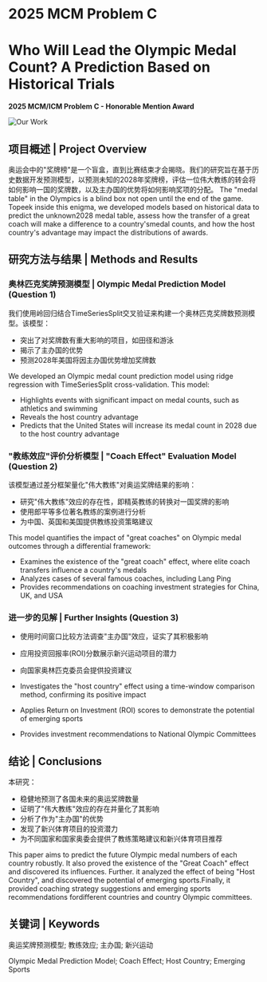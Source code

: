 # 2025 MCM Problem C
# Who Will Lead the Olympic Medal Count? A Prediction Based on Historical Trials

**2025 MCM/ICM Problem C - Honorable Mention Award**

![Our Work](https://github.com/user-attachments/assets/c40aef70-456a-4223-bd64-e2eb037526b1)

## 项目概述 | Project Overview

奥运会中的"奖牌榜"是一个盲盒，直到比赛结束才会揭晓。我们的研究旨在基于历史数据开发预测模型，以预测未知的2028年奖牌榜，评估一位伟大教练的转会将如何影响一国的奖牌数，以及主办国的优势将如何影响奖项的分配。
The "medal table" in the Olympics is a blind box not open until the end of the game. Topeek inside this enigma, we developed models based on historical data to predict the unknown2028 medal table, assess how the transfer of a great coach will make a difference to a country'smedal counts, and how the host country's advantage may impact the distributions of awards.

## 研究方法与结果 | Methods and Results

### 奥林匹克奖牌预测模型 | Olympic Medal Prediction Model (Question 1)

我们使用岭回归结合TimeSeriesSplit交叉验证来构建一个奥林匹克奖牌数预测模型。该模型：
- 突出了对奖牌数有重大影响的项目，如田径和游泳
- 揭示了主办国的优势
- 预测2028年美国将因主办国优势增加奖牌数

We developed an Olympic medal count prediction model using ridge regression with TimeSeriesSplit cross-validation. This model:
- Highlights events with significant impact on medal counts, such as athletics and swimming
- Reveals the host country advantage
- Predicts that the United States will increase its medal count in 2028 due to the host country advantage

### "教练效应"评价分析模型 | "Coach Effect" Evaluation Model (Question 2)

该模型通过差分框架量化"伟大教练"对奥运奖牌结果的影响：
- 研究"伟大教练"效应的存在性，即精英教练的转换对一国奖牌的影响
- 使用郎平等多位著名教练的案例进行分析
- 为中国、英国和美国提供教练投资策略建议

This model quantifies the impact of "great coaches" on Olympic medal outcomes through a differential framework:
- Examines the existence of the "great coach" effect, where elite coach transfers influence a country's medals
- Analyzes cases of several famous coaches, including Lang Ping
- Provides recommendations on coaching investment strategies for China, UK, and USA

### 进一步的见解 | Further Insights (Question 3)

- 使用时间窗口比较方法调查"主办国"效应，证实了其积极影响
- 应用投资回报率(ROI)分数展示新兴运动项目的潜力
- 向国家奥林匹克委员会提供投资建议

- Investigates the "host country" effect using a time-window comparison method, confirming its positive impact
- Applies Return on Investment (ROI) scores to demonstrate the potential of emerging sports
- Provides investment recommendations to National Olympic Committees

## 结论 | Conclusions

本研究：
- 稳健地预测了各国未来的奥运奖牌数量
- 证明了"伟大教练"效应的存在并量化了其影响
- 分析了作为"主办国"的优势
- 发现了新兴体育项目的投资潜力
- 为不同国家和国家奥委会提供了教练策略建议和新兴体育项目推荐

This paper aims to predict the future Olympic medal numbers of each country robustly. It also proved the existence of the "Great Coach" effect and discovered its influences. Further. it analyzed the effect of being "Host Country", and discovered the potential of emerging sports.Finally, it provided coaching strategy suggestions and emerging sports recommendations fordifferent countries and country Olympic committees.

## 关键词 | Keywords

奥运奖牌预测模型; 教练效应; 主办国; 新兴运动

Olympic Medal Prediction Model; Coach Effect; Host Country; Emerging Sports
